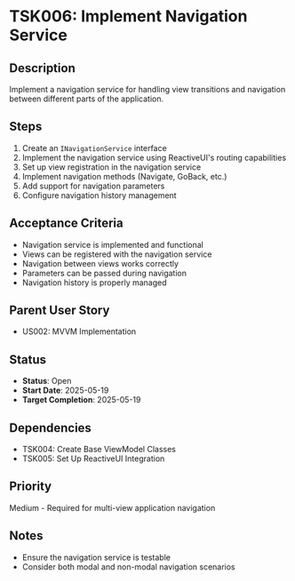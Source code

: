 # TSK006: Implement Navigation Service

## Description
Implement a navigation service for handling view transitions and navigation between different parts of the application.

## Steps
1. Create an `INavigationService` interface
2. Implement the navigation service using ReactiveUI's routing capabilities
3. Set up view registration in the navigation service
4. Implement navigation methods (Navigate, GoBack, etc.)
5. Add support for navigation parameters
6. Configure navigation history management

## Acceptance Criteria
- Navigation service is implemented and functional
- Views can be registered with the navigation service
- Navigation between views works correctly
- Parameters can be passed during navigation
- Navigation history is properly managed

## Parent User Story
- US002: MVVM Implementation

## Status
- **Status**: Open
- **Start Date**: 2025-05-19
- **Target Completion**: 2025-05-19

## Dependencies
- TSK004: Create Base ViewModel Classes
- TSK005: Set Up ReactiveUI Integration

## Priority
Medium - Required for multi-view application navigation

## Notes
- Ensure the navigation service is testable
- Consider both modal and non-modal navigation scenarios

